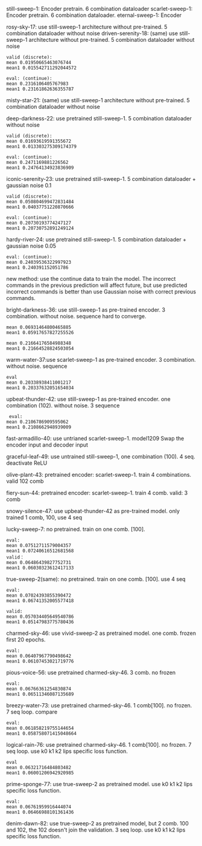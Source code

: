 still-sweep-1: Encoder pretrain. 6 combination dataloader
scarlet-sweep-1: Encoder pretrain. 6 combination dataloader.
eternal-sweep-1: Encoder

rosy-sky-17: use still-sweep-1 architecture without pre-trained. 5 combination dataloader without noise
driven-serenity-18: (same) use still-sweep-1 architecture without pre-trained. 5 combination dataloader without noise

    valid (discrete):
    mean 0.01950665463076744
    mean1 0.015542711292044572

    eval: (continue):
    mean 0.2316106405767983
    mean1 0.23161862636355787
misty-star-21: (same) use still-sweep-1 architecture without pre-trained. 5 combination dataloader without noise


deep-darkness-22: use pretrained still-sweep-1. 5 combination dataloader without noise

    valid (discrete):
    mean 0.01693619591355672
    mean1 0.013303275309174379

    eval: (continue):
    mean 0.2471169881226562
    mean1 0.24764134923836909
iconic-serenity-23: use pretrained still-sweep-1. 5 combination dataloader + gaussian noise 0.1

    valid (discrete):
    mean 0.050804699472831484
    mean1 0.04037751220870666

    eval: (continue):
    mean 0.20730193774247127
    mean1 0.20730752891249124

hardy-river-24: use pretrained still-sweep-1. 5 combination dataloader + gaussian noise 0.05
    
    eval: (continue):
    mean 0.24039536322997923
    mean1 0.240391152051786
new method:
use the continue data to train the model. The incorrect commands in the previous prediction will affect future,
but use predicted incorrect commands is better than use Gaussian noise with correct previous commands.

bright-darkness-36: use still-sweep-1 as pre-trained encoder. 3 combination. without noise. sequence 
hard to converge.

    mean 0.06931464800465885
    mean1 0.05917657827255526

    mean 0.21664176584988348
    mean1 0.21664528824503054

warm-water-37:use scarlet-sweep-1 as pre-trained encoder. 3 combination. without noise. sequence 

    eval
    mean 0.20338938411001217
    mean1 0.20337632051654034

upbeat-thunder-42: use still-sweep-1 as pre-trained encoder. one combination (102). without noise. 3 sequence 
   
     eval:
    mean 0.2106786909595062
    mean1 0.2108662948939009


fast-armadillo-40: use untrianed scarlet-sweep-1. model1209 Swap the encoder input and decoder input


graceful-leaf-49: use untrained still-sweep-1, one combination (100). 4 seq. deactivate ReLU

olive-plant-43: pretrained encoder: scarlet-sweep-1. train 4 combinations. valid 102 comb

fiery-sun-44: pretrained encoder: scarlet-sweep-1. train 4 comb. valid: 3 comb

snowy-silence-47: use upbeat-thunder-42 as pre-trained model. only trained 1 comb, 100, use 4 seq


lucky-sweep-7: no pretrained. train on one comb. [100].

    eval:
    mean 0.07512711579004357
    mean1 0.07240616512681568
    valid：
    mean 0.06486439827752731
    mean1 0.06030323612417133


true-sweep-2(same): no pretrained. train on one comb. [100]. use 4 seq

    eval:
    mean 0.07024393855390472
    mean1 0.06741352005577418

    valid:
    mean 0.057034405649540786
    mean1 0.05147983775780436

charmed-sky-46: use vivid-sweep-2 as pretrained model. one comb. frozen first 20 epochs.

    eval:
    mean 0.06407967790498642
    mean1 0.06107453021719776


pious-voice-56: use pretrained charmed-sky-46. 3 comb. no frozen

    eval:
    mean 0.06766361254830874
    mean1 0.06511346087135689

breezy-water-73: use pretrained charmed-sky-46. 1 comb[100]. no frozen. 7 seq loop. compare 
    
    eval:
    mean 0.061858219755144654
    mean1 0.058758071415048664

logical-rain-76: use pretrained charmed-sky-46. 1 comb[100]. no frozen. 7 seq loop. 
use k0 k1 k2 lips specific loss function.

    eval
    mean 0.06321716484803482
    mean1 0.06001206942920985

prime-sponge-77: use true-sweep-2 as pretrained model. use k0 k1 k2 lips specific loss function.
    
    eval:
    mean 0.06761959916444074
    mean1 0.06466988101361436

denim-dawn-82: use true-sweep-2 as pretrained model, but 2 comb. 100 and 102, 
the 102 doesn't join the validation. 3 seq loop. use k0 k1 k2 lips specific loss function.


